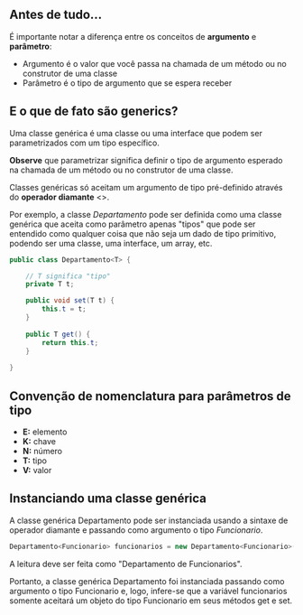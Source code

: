 ## **Antes de tudo…**

É importante notar a diferença entre os conceitos de **argumento** e **parâmetro**:

- Argumento é o valor que você passa na chamada de um método ou no construtor de uma classe
- Parâmetro é o tipo de argumento que se espera receber

## E o que de fato são generics?

Uma classe genérica é uma classe ou uma interface que podem ser parametrizados com um tipo específico.

**Observe** que parametrizar significa definir o tipo de argumento esperado na chamada de um método ou no construtor de uma classe.

Classes genéricas só aceitam um argumento de tipo pré-definido através do **operador diamante** <>.

Por exemplo, a classe *Departamento* pode ser definida como uma classe genérica que aceita como parâmetro apenas "tipos" que pode ser entendido como qualquer coisa que não seja um dado de tipo primitivo, podendo ser uma classe, uma interface, um array, etc.

```java
public class Departamento<T> {

	// T significa "tipo"
	private T t;

	public void set(T t) {
		this.t = t;
	}
	
	public T get() {
		return this.t;
	}
	
}
```

## Convenção de nomenclatura para parâmetros de tipo

- **E:** elemento
- **K:** chave
- **N:** número
- **T:** tipo
- **V:** valor

## Instanciando uma classe genérica

A classe genérica Departamento pode ser instanciada usando a sintaxe de operador diamante e passando como argumento o tipo *Funcionario*.

```java
Departamento<Funcionario> funcionarios = new Departamento<Funcionario>();
```

A leitura deve ser feita como "Departamento de Funcionarios".

Portanto, a classe genérica Departamento foi instanciada passando como argumento o tipo Funcionario e, logo, infere-se que a variável funcionarios somente aceitará um objeto do tipo Funcionario em seus métodos get e set.